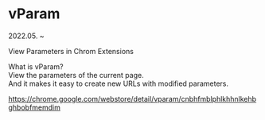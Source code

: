 # vParam
2022.05. ~

View Parameters in Chrom Extensions

What is vParam?  
View the parameters of the current page.  
And it makes it easy to create new URLs with modified parameters.

https://chrome.google.com/webstore/detail/vparam/cnbhfmblphlkhhnlkehbghbobfmemdim
